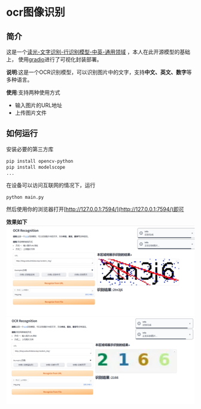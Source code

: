 # ocr图像识别

## 简介

这是一个[读光-文字识别-行识别模型-中英-通用领域](https://www.modelscope.cn/models/iic/cv_convnextTiny_ocr-recognition-general_damo/feedback)
，本人在此开源模型的基础上，
使用[gradio](https://www.gradio.app/docs)进行了可视化封装部署。

**说明**:这是一个OCR识别模型，可以识别图片中的文字，支持**中文、英文、数字**等多种语言。

**使用**:支持两种使用方式

- 输入图片的URL地址
- 上传图片文件

## 如何运行

安装必要的第三方库

```shell
pip install opencv-python
pip install modelscope
...
```

在设备可以访问互联网的情况下，运行

```shell
python main.py
```

然后使用你的浏览器打开[http://127.0.0.1:7594/](http://127.0.0.1:7594/)即可

**效果如下**
![示例1](images/1.png)
![示例1](images/2.png)
